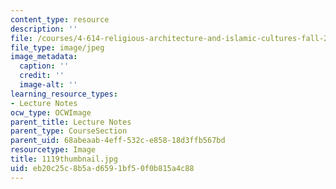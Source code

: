 ```yaml
---
content_type: resource
description: ''
file: /courses/4-614-religious-architecture-and-islamic-cultures-fall-2002/eb20c25c8b5ad6591bf50f0b815a4c88_1119thumbnail.jpg
file_type: image/jpeg
image_metadata:
  caption: ''
  credit: ''
  image-alt: ''
learning_resource_types:
- Lecture Notes
ocw_type: OCWImage
parent_title: Lecture Notes
parent_type: CourseSection
parent_uid: 68abeaab-4eff-532c-e858-18d3ffb567bd
resourcetype: Image
title: 1119thumbnail.jpg
uid: eb20c25c-8b5a-d659-1bf5-0f0b815a4c88
---
```


